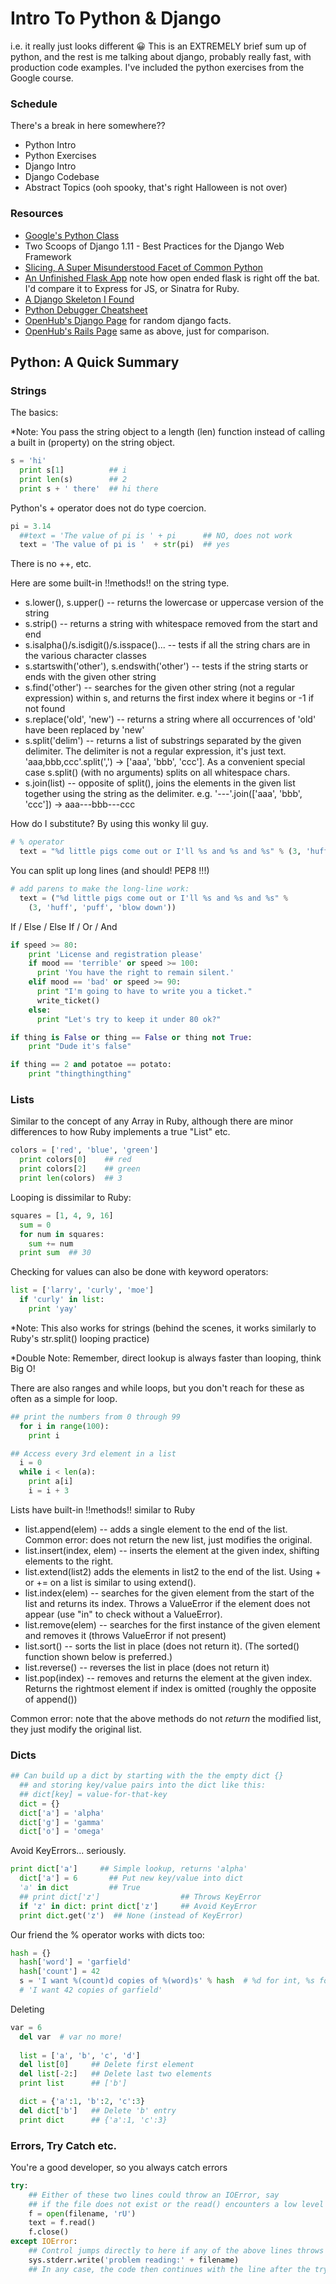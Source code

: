 # Intro To Python & Django

i.e. it really just looks different 😀 This is an EXTREMELY brief sum up of python, and the rest is me talking about django, probably really fast, with production code examples. I've included the python exercises from the Google course.

### Schedule

There's a break in here somewhere??

- Python Intro
- Python Exercises
- Django Intro
- Django Codebase
- Abstract Topics (ooh spooky, that's right Halloween is not over)

### Resources

- [Google's Python Class](https://developers.google.com/edu/python/)
- Two Scoops of Django 1.11 - Best Practices for the Django Web Framework
- [Slicing, A Super Misunderstood Facet of Common Python](https://developers.google.com/edu/python/strings)
- [An Unfinished Flask App](https://github.com/jlhall/KnowYourDev/blob/master/know_your_dev.py) note how open ended flask is right off the bat. I'd compare it to Express for JS, or Sinatra for Ruby.
- [A Django Skeleton I Found](https://github.com/n2o/django-skeleton)
- [Python Debugger Cheatsheet](https://github.com/nblock/pdb-cheatsheet)
- [OpenHub's Django Page](https://www.openhub.net/p/django) for random django facts.
- [OpenHub's Rails Page](https://www.openhub.net/p/rails) same as above, just for comparison.

## Python: A Quick Summary

### Strings

The basics:

*Note: You pass the string object to a length (len) function instead of calling a built in (property) on the string object.
```python
s = 'hi'
  print s[1]          ## i
  print len(s)        ## 2
  print s + ' there'  ## hi there
```
Python's + operator does not do type coercion.
```python
pi = 3.14
  ##text = 'The value of pi is ' + pi      ## NO, does not work
  text = 'The value of pi is '  + str(pi)  ## yes
```

There is no ++, etc.

Here are some built-in !!methods!! on the string type.

- s.lower(), s.upper() -- returns the lowercase or uppercase version of the string
- s.strip() -- returns a string with whitespace removed from the start and end
- s.isalpha()/s.isdigit()/s.isspace()... -- tests if all the string chars are in the various character classes
- s.startswith('other'), s.endswith('other') -- tests if the string starts or ends with the given other string
- s.find('other') -- searches for the given other string (not a regular expression) within s, and returns the first index where it begins or -1 if not found
- s.replace('old', 'new') -- returns a string where all occurrences of 'old' have been replaced by 'new'
- s.split('delim') -- returns a list of substrings separated by the given delimiter. The delimiter is not a regular expression, it's just text. 'aaa,bbb,ccc'.split(',') -> ['aaa', 'bbb', 'ccc']. As a convenient special case s.split() (with no arguments) splits on all whitespace chars.
- s.join(list) -- opposite of split(), joins the elements in the given list together using the string as the delimiter. e.g. '---'.join(['aaa', 'bbb', 'ccc']) -> aaa---bbb---ccc

How do I substitute? By using this wonky lil guy. 

```python
# % operator
  text = "%d little pigs come out or I'll %s and %s and %s" % (3, 'huff', 'puff', 'blow down')
```

You can split up long lines (and should! PEP8 !!!)

```python
# add parens to make the long-line work:
  text = ("%d little pigs come out or I'll %s and %s and %s" %
    (3, 'huff', 'puff', 'blow down'))
```

If / Else / Else If / Or / And

```python
if speed >= 80:
    print 'License and registration please'
    if mood == 'terrible' or speed >= 100:
      print 'You have the right to remain silent.'
    elif mood == 'bad' or speed >= 90:
      print "I'm going to have to write you a ticket."
      write_ticket()
    else:
      print "Let's try to keep it under 80 ok?"

if thing is False or thing == False or thing not True:
    print "Dude it's false"

if thing == 2 and potatoe == potato:
    print "thingthingthing"
```

### Lists

Similar to the concept of any Array in Ruby, although there are minor differences to how Ruby implements a true "List" etc.
```python
colors = ['red', 'blue', 'green']
  print colors[0]    ## red
  print colors[2]    ## green
  print len(colors)  ## 3
```

Looping is dissimilar to Ruby:
```python
squares = [1, 4, 9, 16]
  sum = 0
  for num in squares:
    sum += num
  print sum  ## 30
```

Checking for values can also be done with keyword operators:
```python
list = ['larry', 'curly', 'moe']
  if 'curly' in list:
    print 'yay'
```

*Note: This also works for strings (behind the scenes, it works similarly to Ruby's str.split() looping practice)

*Double Note: Remember, direct lookup is always faster than looping, think Big O!

There are also ranges and while loops, but you don't reach for these as often as a simple for loop.

```python
## print the numbers from 0 through 99
  for i in range(100):
    print i

## Access every 3rd element in a list
  i = 0
  while i < len(a):
    print a[i]
    i = i + 3
```

Lists have built-in !!methods!! similar to Ruby

- list.append(elem) -- adds a single element to the end of the list. Common error: does not return the new list, just modifies the original.
- list.insert(index, elem) -- inserts the element at the given index, shifting elements to the right.
- list.extend(list2) adds the elements in list2 to the end of the list. Using + or += on a list is similar to using extend().
- list.index(elem) -- searches for the given element from the start of the list and returns its index. Throws a ValueError if the element does not appear (use "in" to check without a ValueError).
- list.remove(elem) -- searches for the first instance of the given element and removes it (throws ValueError if not present)
- list.sort() -- sorts the list in place (does not return it). (The sorted() function shown below is preferred.)
- list.reverse() -- reverses the list in place (does not return it)
- list.pop(index) -- removes and returns the element at the given index. Returns the rightmost element if index is omitted (roughly the opposite of append())

Common error: note that the above methods do not *return* the modified list, they just modify the original list.

### Dicts

```python
## Can build up a dict by starting with the the empty dict {}
  ## and storing key/value pairs into the dict like this:
  ## dict[key] = value-for-that-key
  dict = {}
  dict['a'] = 'alpha'
  dict['g'] = 'gamma'
  dict['o'] = 'omega'
```

Avoid KeyErrors... seriously.

```python
print dict['a']     ## Simple lookup, returns 'alpha'
  dict['a'] = 6       ## Put new key/value into dict
  'a' in dict         ## True
  ## print dict['z']                  ## Throws KeyError
  if 'z' in dict: print dict['z']     ## Avoid KeyError
  print dict.get('z')  ## None (instead of KeyError)
```


Our friend the % operator works with dicts too:
```python
hash = {}
  hash['word'] = 'garfield'
  hash['count'] = 42
  s = 'I want %(count)d copies of %(word)s' % hash  # %d for int, %s for string
  # 'I want 42 copies of garfield'
```

Deleting
```python
var = 6
  del var  # var no more!
  
  list = ['a', 'b', 'c', 'd']
  del list[0]     ## Delete first element
  del list[-2:]   ## Delete last two elements
  print list      ## ['b']

  dict = {'a':1, 'b':2, 'c':3}
  del dict['b']   ## Delete 'b' entry
  print dict      ## {'a':1, 'c':3}
```


### Errors, Try Catch etc.

You're a good developer, so you always catch errors
```python
try:
    ## Either of these two lines could throw an IOError, say
    ## if the file does not exist or the read() encounters a low level error.
    f = open(filename, 'rU')
    text = f.read()
    f.close()
except IOError:
    ## Control jumps directly to here if any of the above lines throws IOError.
    sys.stderr.write('problem reading:' + filename)
    ## In any case, the code then continues with the line after the try/except
```
